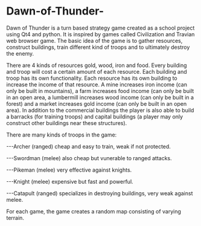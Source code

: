 # Dawn-of-Thunder-

Dawn of Thunder is a turn based strategy game created as a school project using Qt4 and python. It is inspired by games called Civilization and Travian web browser game. The basic idea of the game is to gather resources, construct buildings, train different kind of troops and to ultimately destroy the enemy. 

There are 4 kinds of resources gold, wood, iron and food. Every building and troop will cost a certain amount of each resource. Each building and troop has its own functionality. Each resource has its own building to increase the income of that resource. A mine increases iron income (can only be built in mountains), a farm increases food income (can only be built in an open area, a lumbermill increases wood income (can only be built in a forest) and a market increases gold income (can only be built in an open area).
In addition to the commercial buildings the player is also able to build a barracks (for training troops) and capital buildings (a player may only construct other buildings near these structures).

There are many kinds of troops in the game:

  ---Archer    (ranged) cheap and easy to train, weak if not protected.
  
  ---Swordman  (melee) also cheap but vunerable to ranged attacks.
  
  ---Pikeman   (melee) very effective against knights.
  
  ---Knight    (melee) expensive but fast and powerful.
  
  ---Catapult  (ranged)  specializes in destroying buildings, very weak against melee.

For each game, the game creates a random map consisting of varying terrain.
